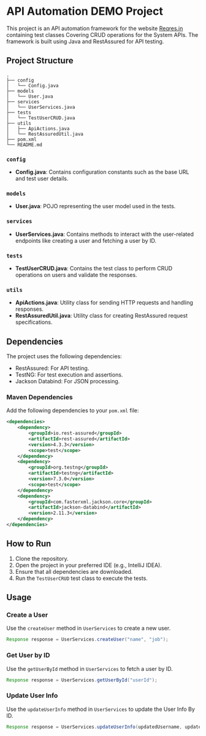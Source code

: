 # API Automation DEMO Project

This project is an API automation framework for the website [Reqres.in](https://reqres.in) containing test classes Covering CRUD operations for the System APIs. The framework is built using Java and RestAssured for API testing.

## Project Structure

```
.
├── config
│   └── Config.java
├── models
│   └── User.java
├── services
│   └── UserServices.java
├── tests
│   └── TestUserCRUD.java
├── utils
│   ├── ApiActions.java
│   └── RestAssuredUtil.java
├── pom.xml
└── README.md
```

### `config`

- **Config.java**: Contains configuration constants such as the base URL and test user details.

### `models`

- **User.java**: POJO representing the user model used in the tests.

### `services`

- **UserServices.java**: Contains methods to interact with the user-related endpoints like creating a user and fetching a user by ID.

### `tests`

- **TestUserCRUD.java**: Contains the test class to perform CRUD operations on users and validate the responses.

### `utils`

- **ApiActions.java**: Utility class for sending HTTP requests and handling responses.
- **RestAssuredUtil.java**: Utility class for creating RestAssured request specifications.

## Dependencies

The project uses the following dependencies:

- RestAssured: For API testing.
- TestNG: For test execution and assertions.
- Jackson Databind: For JSON processing.

### Maven Dependencies

Add the following dependencies to your `pom.xml` file:

```xml
<dependencies>
    <dependency>
        <groupId>io.rest-assured</groupId>
        <artifactId>rest-assured</artifactId>
        <version>4.3.3</version>
        <scope>test</scope>
    </dependency>
    <dependency>
        <groupId>org.testng</groupId>
        <artifactId>testng</artifactId>
        <version>7.3.0</version>
        <scope>test</scope>
    </dependency>
    <dependency>
        <groupId>com.fasterxml.jackson.core</groupId>
        <artifactId>jackson-databind</artifactId>
        <version>2.11.3</version>
    </dependency>
</dependencies>
```

## How to Run

1. Clone the repository.
2. Open the project in your preferred IDE (e.g., IntelliJ IDEA).
3. Ensure that all dependencies are downloaded.
4. Run the `TestUserCRUD` test class to execute the tests.

## Usage

### Create a User

Use the `createUser` method in `UserServices` to create a new user.

```java
Response response = UserServices.createUser("name", "job");
```

### Get User by ID

Use the `getUserById` method in `UserServices` to fetch a user by ID.

```java
Response response = UserServices.getUserById("userId");
```

### Update User Info

Use the `updateUserInfo` method in `UserServices` to update the User Info By ID.

```java
Response response = UserServices.updateUserInfo(updatedUsername, updatedJob, userId);
```